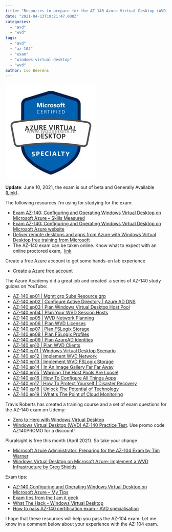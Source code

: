 ```yaml
---
title: "Resources to prepare for the AZ-140 Azure Virtual Desktop (AVD) exam"
date: "2021-04-13T19:21:47.000Z"
categories: 
  - "avd"
  - "wvd"
tags: 
  - "avd"
  - "az-104"
  - "exam"
  - "windows-virtual-desktop"
  - "wvd"
author: Ivo Beerens
---
```


[![](images/avd-284x300.jpg)](images/avd.jpg)

**Update**: June 10, 2021, the exam is out of beta and Generally Available ([Link](https://techcommunity.microsoft.com/t5/azure-virtual-desktop/azure-virtual-desktop-specialty-certification-is-here/m-p/2435757#M7210)).

The following resources I'm using for studying for the exam:

- [Exam AZ-140: Configuring and Operating Windows Virtual Desktop on Microsoft Azure – Skills Measured](https://query.prod.cms.rt.microsoft.com/cms/api/am/binary/RE4MFST)
- [Exam AZ-140: Configuring and Operating Windows Virtual Desktop on Microsoft Azure website](https://docs.microsoft.com/en-us/learn/certifications/exams/az-140)
- [Deliver remote desktops and apps from Azure with Windows Virtual Desktop free training from Microsoft](https://docs.microsoft.com/en-us/learn/paths/m365-wvd/?WT.mc_id=Azure_blog-wwl)
- The AZ-140 exam can be taken online. Know what to expect with an online proctored exam,  [link](https://techcommunity.microsoft.com/t5/microsoft-learn-blog/online-proctored-exams-what-to-expect-and-how-to-prepare/ba-p/1469424)

Create a free Azure account to get some hands-on lab experience

- [Create a Azure free account](https://azure.microsoft.com/en-us/free/)

The Azure Academy did a great job and created  a series of AZ-140 study guides on YouTube:

- [AZ-140 ep01 | Mgmt grp Subs Resource grp](https://www.youtube.com/watch?v=EG_Zqdm7OQ0&list=PL-V4YVm6AmwW1DBM25pwWYd1Lxs84ILZT&index=2)
- [AZ-140 ep02 | Configure Active Directory | Azure AD DNS](https://www.youtube.com/watch?v=kfOYWFpoglQ&list=PL-V4YVm6AmwW1DBM25pwWYd1Lxs84ILZT&index=3)
- [AZ-140 ep03 | Plan Windows Virtual Desktop Host Pool](https://www.youtube.com/watch?v=FLbcayyodqk&list=PL-V4YVm6AmwW1DBM25pwWYd1Lxs84ILZT&index=4)
- [AZ-140 ep04 | Plan Your WVD Session Hosts](https://www.youtube.com/watch?v=HNCZ2pzr9mo&list=PL-V4YVm6AmwW1DBM25pwWYd1Lxs84ILZT&index=5)
- [AZ-140 ep05 | WVD Network Planning](https://www.youtube.com/watch?v=O3AaPTWzpi4&list=PL-V4YVm6AmwW1DBM25pwWYd1Lxs84ILZT&index=6)
- [AZ-140 ep06 | Plan WVD Licenses](https://www.youtube.com/watch?v=oV3-w88lIu4&list=PL-V4YVm6AmwW1DBM25pwWYd1Lxs84ILZT&index=7)
- [AZ-140 ep07 | Plan FSLogix Storage](https://www.youtube.com/watch?v=tXVxuDbbNi4&list=PL-V4YVm6AmwW1DBM25pwWYd1Lxs84ILZT&index=8)
- [AZ-140 ep08 | Plan FSLogix Profiles](https://www.youtube.com/watch?v=tFyLeg1f8BQ&list=PL-V4YVm6AmwW1DBM25pwWYd1Lxs84ILZT&index=9)
- [AZ-140 ep09 | Plan AzureAD Identites](https://www.youtube.com/watch?v=9kO68Euy--g&list=PL-V4YVm6AmwW1DBM25pwWYd1Lxs84ILZT&index=10)
- [AZ-140 ep10 | Plan WVD Clients](https://www.youtube.com/watch?v=-ce3mqwvyBI&list=PL-V4YVm6AmwW1DBM25pwWYd1Lxs84ILZT&index=11)
- [AZ-140 ep11 | Windows Virtual Desktop Scenario](https://www.youtube.com/watch?v=t04-cLzdvNA&list=PL-V4YVm6AmwW1DBM25pwWYd1Lxs84ILZT&index=12)
- [AZ-140 ep12 | Implement WVD Network](https://www.youtube.com/watch?v=kjqFUN78lso&list=PL-V4YVm6AmwW1DBM25pwWYd1Lxs84ILZT&index=13)
- [AZ-140 ep13 | Implement WVD FSLogix Storage](https://www.youtube.com/watch?v=-GEHbrvEQdY&list=PL-V4YVm6AmwW1DBM25pwWYd1Lxs84ILZT&index=14)
- [AZ-140 ep14 | In An Image Gallery Far Far Away](https://www.youtube.com/watch?v=teOD3z0PIZ0)
- [AZ-140 ep15 | Warning The Host Pools Are Loose!](https://www.youtube.com/watch?v=AzufupX2zOI&list=PL-V4YVm6AmwW1DBM25pwWYd1Lxs84ILZT&index=16&t=33s)
- [AZ-140 ep16 | How To Configure All Things Apps](https://www.youtube.com/watch?v=8jGKoKzf9MM&list=PL-V4YVm6AmwW1DBM25pwWYd1Lxs84ILZT&index=17)
- [AZ-140 ep17 | How To Protect Yourself | Disaster Recovery](https://www.youtube.com/watch?v=OKaHNuo5ubg&list=PL-V4YVm6AmwW1DBM25pwWYd1Lxs84ILZT&index=18)
- [AZ-140 ep18 | Unlock The Potential of Technology](https://www.youtube.com/watch?v=CXD2FbODG-E&list=PL-V4YVm6AmwW1DBM25pwWYd1Lxs84ILZT&index=19)
- [AZ-140 ep19 | What's The Point of Cloud Monitoring](https://www.youtube.com/watch?v=Val6RL60YjE&list=PL-V4YVm6AmwW1DBM25pwWYd1Lxs84ILZT&index=20)

Travis Roberts has created a training course and a set of exam questions for the AZ-140 exam on Udemy:

- [Zero to Hero with Windows Virtual Desktop](https://www.udemy.com/course/zero-to-hero-with-windows-virtual-desktop/?referralCode=B2FE49E6FCEE7A7EA8D4)
- [Windows Virtual Desktop (WVD) AZ-140 Practice Test](https://www.udemy.com/course/wvd-az-140-practice-test/?couponCode=AZ140PROMO). Use promo code AZ140PROMO for a discount!

Pluralsight is free this month (April 2021). So take your change

- [Microsoft Azure Administrator: Preparing for the AZ-104 Exam by Tim Warner](https://app.pluralsight.com/library/courses/microsoft-azure-administrator-preparing-az-104-exam/table-of-contents)
- [Windows Virtual Desktop on Microsoft Azure: Implement a WVD Infrastructure by Greg Shields](https://www.pluralsight.com/courses/windows-virtual-desktop-implementing-infrastructure)

Exam tips:

- [AZ-140 Configuring and Operating Windows Virtual Desktop on Microsoft Azure – My Tips](http://www.tbone.se/2021/03/31/az-140-configuring-and-operating-windows-virtual-desktop-on-microsoft-azure-my-tips/)
- [Exam tips from the I am it geek](https://iamitgeek.com/2021/04/19/az-140-configuring-and-operating-windows-virtual-desktop-on-microsoft-azure-beta-exam-study-guide/)
- [What The Hack - Windows Virtual Desktop](https://github.com/microsoft/WhatTheHack/blob/master/037-WindowsVirtualDesktop/README.md)
- [How to pass AZ-140 certification exam - AVD specialisation](https://wvdlogix.net/how-to-pass-az-140-certification-exam-avd-specialisation)

I hope that these resources will help you pass the AZ-104 exam. Let me know in a comment below about your experience with the AZ-104 exam.



